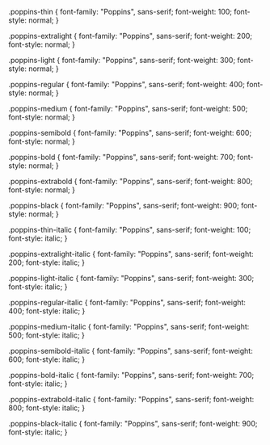 <!-- Poppins(to be embedded in html head tag) -->
<link rel="preconnect" href="https://fonts.googleapis.com">
<link rel="preconnect" href="https://fonts.gstatic.com" crossorigin>
<link href="https://fonts.googleapis.com/css2?family=Poppins:ital,wght@0,100;0,200;0,300;0,400;0,500;0,600;0,700;0,800;0,900;1,100;1,200;1,300;1,400;1,500;1,600;1,700;1,800;1,900&display=swap" rel="stylesheet">

<!-- Poppins CSS Classes based on need -->
.poppins-thin {
  font-family: "Poppins", sans-serif;
  font-weight: 100;
  font-style: normal;
}

.poppins-extralight {
  font-family: "Poppins", sans-serif;
  font-weight: 200;
  font-style: normal;
}

.poppins-light {
  font-family: "Poppins", sans-serif;
  font-weight: 300;
  font-style: normal;
}

.poppins-regular {
  font-family: "Poppins", sans-serif;
  font-weight: 400;
  font-style: normal;
}

.poppins-medium {
  font-family: "Poppins", sans-serif;
  font-weight: 500;
  font-style: normal;
}

.poppins-semibold {
  font-family: "Poppins", sans-serif;
  font-weight: 600;
  font-style: normal;
}

.poppins-bold {
  font-family: "Poppins", sans-serif;
  font-weight: 700;
  font-style: normal;
}

.poppins-extrabold {
  font-family: "Poppins", sans-serif;
  font-weight: 800;
  font-style: normal;
}

.poppins-black {
  font-family: "Poppins", sans-serif;
  font-weight: 900;
  font-style: normal;
}

.poppins-thin-italic {
  font-family: "Poppins", sans-serif;
  font-weight: 100;
  font-style: italic;
}

.poppins-extralight-italic {
  font-family: "Poppins", sans-serif;
  font-weight: 200;
  font-style: italic;
}

.poppins-light-italic {
  font-family: "Poppins", sans-serif;
  font-weight: 300;
  font-style: italic;
}

.poppins-regular-italic {
  font-family: "Poppins", sans-serif;
  font-weight: 400;
  font-style: italic;
}

.poppins-medium-italic {
  font-family: "Poppins", sans-serif;
  font-weight: 500;
  font-style: italic;
}

.poppins-semibold-italic {
  font-family: "Poppins", sans-serif;
  font-weight: 600;
  font-style: italic;
}

.poppins-bold-italic {
  font-family: "Poppins", sans-serif;
  font-weight: 700;
  font-style: italic;
}

.poppins-extrabold-italic {
  font-family: "Poppins", sans-serif;
  font-weight: 800;
  font-style: italic;
}

.poppins-black-italic {
  font-family: "Poppins", sans-serif;
  font-weight: 900;
  font-style: italic;
}
